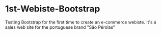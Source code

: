 # 1st-Webiste-Bootstrap
Testing Bootstrap for the first time to create an e-commerce webiste.
It's a sales web site for the portuguese brand "São Pérolas"
